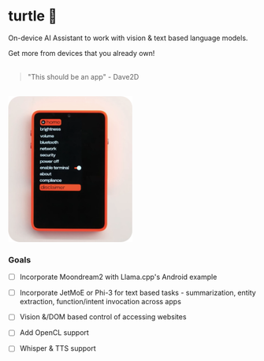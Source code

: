 # turtle 🐢

On-device AI Assistant to work with vision & text based language models.
  
Get more from devices that you already own!<br><br>

> "This should be an app" - Dave2D

<br> 

<img src="turtle-dave2d-ref.png" width="50%" />

### Goals

- [ ] Incorporate Moondream2 with Llama.cpp's Android example

- [ ] Incorporate JetMoE or Phi-3 for text based tasks - summarization, entity extraction, function/intent invocation across apps

- [ ] Vision &/DOM based control of accessing websites

- [ ] Add OpenCL support

- [ ] Whisper & TTS support
